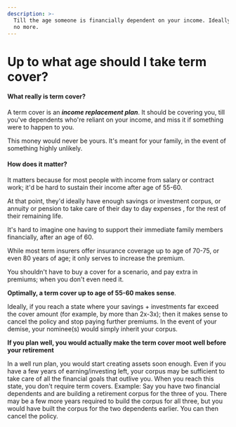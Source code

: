 ```yaml
---
description: >-
  Till the age someone is financially dependent on your income. Ideally 60-65,
  no more.
---
```


# Up to what age should I take term cover?

#### What really is term cover?

A term cover is an _**income replacement plan**_. It should be covering you, till you've dependents who're reliant on your income, and miss it if something were to happen to you.

This money would never be yours. It's meant for your family, in the event of something highly unlikely.

#### How does it matter?

It matters because for most people with income from salary or contract work; it'd be hard to sustain their income after age of 55-60.

At that point, they'd ideally have enough savings or investment corpus, or annuity or pension to take care of their day to day expenses , for the rest of their remaining life.

It's hard to imagine one having to support their immediate family members financially, after an age of 60.

While most term insurers offer insurance coverage up to age of 70-75, or even 80 years of age; it only serves to increase the premium.

You shouldn't have to buy a cover for a scenario, and pay extra in premiums; when you don't even need it.

**Optimally, a term cover up to age of 55-60 makes sense**.

Ideally, if you reach a state where your savings + investments far exceed the cover amount \(for example, by more than 2x-3x\); then it makes sense to cancel the policy and stop paying further premiums. In the event of your demise, your nominee\(s\) would simply inherit your corpus.

**If you plan well, you would actually make the term cover moot well before your retirement**

In a well run plan, you would start creating assets soon enough. Even if you have a few years of earning/investing left, your corpus may be sufficient to take care of all the financial goals that outlive you. When you reach this state, you don't require term covers. Example: Say you have two financial dependents and are building a retirement corpus for the three of you. There may be a few more years required to build the corpus for all three, but you would have built the corpus for the two dependents earlier. You can then cancel the policy.



